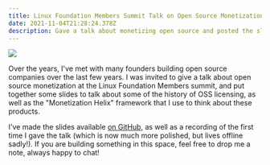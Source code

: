 ```yaml
---
title: Linux Foundation Members Summit Talk on Open Source Monetization
date: 2021-11-04T21:28:24.378Z
description: Gave a talk about monetizing open source and posted the slides online.
---
```

![](/images/screen-shot-2022-04-22-at-2.33.20-pm.png)

Over the years, I've met with many founders building open source companies over the last few years. I was invited to give a talk about open source monetization at the Linux Foundation Members summit, and put together some slides to talk about some of the history of OSS licensing, as well as the "Monetization Helix" framework that I use to think about these products. 

I've made the slides available [on GitHub](https://github.com/FanaHOVA/monetizing-oss-slides), as well as a recording of the first time I gave the talk (which is now much more polished, but lives offline sadly!). If you are building something in this space, feel free to drop me a note, always happy to chat!